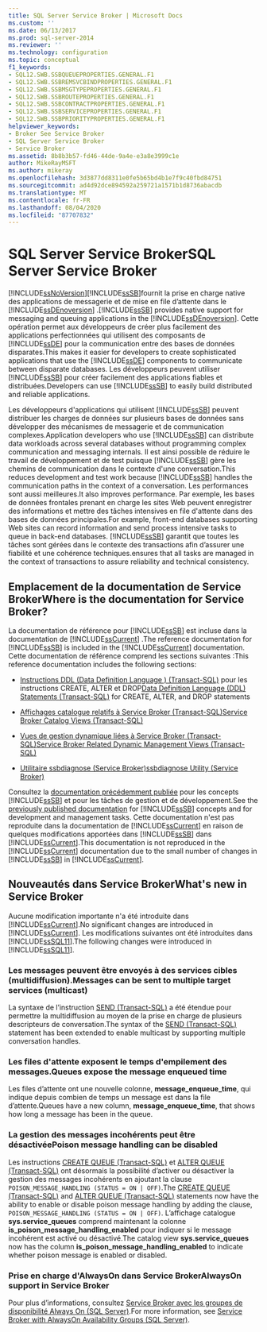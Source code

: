 ```yaml
---
title: SQL Server Service Broker | Microsoft Docs
ms.custom: ''
ms.date: 06/13/2017
ms.prod: sql-server-2014
ms.reviewer: ''
ms.technology: configuration
ms.topic: conceptual
f1_keywords:
- SQL12.SWB.SSBQUEUEPROPERTIES.GENERAL.F1
- SQL12.SWB.SSBREMSVCBINDPROPERTIES.GENERAL.F1
- SQL12.SWB.SSBMSGTYPEPROPERTIES.GENERAL.F1
- SQL12.SWB.SSBROUTEPROPERTIES.GENERAL.F1
- SQL12.SWB.SSBCONTRACTPROPERTIES.GENERAL.F1
- SQL12.SWB.SSBSERVICEPROPERTIES.GENERAL.F1
- SQL12.SWB.SSBPRIORITYPROPERTIES.GENERAL.F1
helpviewer_keywords:
- Broker See Service Broker
- SQL Server Service Broker
- Service Broker
ms.assetid: 8b8b3b57-fd46-44de-9a4e-e3a8e3999c1e
author: MikeRayMSFT
ms.author: mikeray
ms.openlocfilehash: 3d3877dd8311e0fe5b65bd4b1e7f9c40fbd84751
ms.sourcegitcommit: ad4d92dce894592a259721a1571b1d8736abacdb
ms.translationtype: MT
ms.contentlocale: fr-FR
ms.lasthandoff: 08/04/2020
ms.locfileid: "87707832"
---
```

# <a name="sql-server-service-broker"></a><span data-ttu-id="7db03-102">SQL Server Service Broker</span><span class="sxs-lookup"><span data-stu-id="7db03-102">SQL Server Service Broker</span></span>
  [!INCLUDE[ssNoVersion](../../includes/ssnoversion-md.md)]<span data-ttu-id="7db03-103">[!INCLUDE[ssSB](../../includes/sssb-md.md)]fournit la prise en charge native des applications de messagerie et de mise en file d’attente dans le [!INCLUDE[ssDEnoversion](../../includes/ssdenoversion-md.md)] .</span><span class="sxs-lookup"><span data-stu-id="7db03-103">[!INCLUDE[ssSB](../../includes/sssb-md.md)] provides native support for messaging and queuing applications in the [!INCLUDE[ssDEnoversion](../../includes/ssdenoversion-md.md)].</span></span> <span data-ttu-id="7db03-104">Cette opération permet aux développeurs de créer plus facilement des applications perfectionnées qui utilisent des composants de [!INCLUDE[ssDE](../../includes/ssde-md.md)] pour la communication entre des bases de données disparates.</span><span class="sxs-lookup"><span data-stu-id="7db03-104">This makes it easier for developers to create sophisticated applications that use the [!INCLUDE[ssDE](../../includes/ssde-md.md)] components to communicate between disparate databases.</span></span> <span data-ttu-id="7db03-105">Les développeurs peuvent utiliser [!INCLUDE[ssSB](../../includes/sssb-md.md)] pour créer facilement des applications fiables et distribuées.</span><span class="sxs-lookup"><span data-stu-id="7db03-105">Developers can use [!INCLUDE[ssSB](../../includes/sssb-md.md)] to easily build distributed and reliable applications.</span></span>  
  
 <span data-ttu-id="7db03-106">Les développeurs d'applications qui utilisent [!INCLUDE[ssSB](../../includes/sssb-md.md)] peuvent distribuer les charges de données sur plusieurs bases de données sans développer des mécanismes de messagerie et de communication complexes.</span><span class="sxs-lookup"><span data-stu-id="7db03-106">Application developers who use [!INCLUDE[ssSB](../../includes/sssb-md.md)] can distribute data workloads across several databases without programming complex communication and messaging internals.</span></span> <span data-ttu-id="7db03-107">Il est ainsi possible de réduire le travail de développement et de test puisque [!INCLUDE[ssSB](../../includes/sssb-md.md)] gère les chemins de communication dans le contexte d'une conversation.</span><span class="sxs-lookup"><span data-stu-id="7db03-107">This reduces development and test work because [!INCLUDE[ssSB](../../includes/sssb-md.md)] handles the communication paths in the context of a conversation.</span></span> <span data-ttu-id="7db03-108">Les performances sont aussi meilleures.</span><span class="sxs-lookup"><span data-stu-id="7db03-108">It also improves performance.</span></span> <span data-ttu-id="7db03-109">Par exemple, les bases de données frontales prenant en charge les sites Web peuvent enregistrer des informations et mettre des tâches intensives en file d'attente dans des bases de données principales.</span><span class="sxs-lookup"><span data-stu-id="7db03-109">For example, front-end databases supporting Web sites can record information and send process intensive tasks to queue in back-end databases.</span></span> [!INCLUDE[ssSB](../../includes/sssb-md.md)] <span data-ttu-id="7db03-110">garantit que toutes les tâches sont gérées dans le contexte des transactions afin d’assurer une fiabilité et une cohérence techniques.</span><span class="sxs-lookup"><span data-stu-id="7db03-110">ensures that all tasks are managed in the context of transactions to assure reliability and technical consistency.</span></span>  
  
## <a name="where-is-the-documentation-for-service-broker"></a><span data-ttu-id="7db03-111">Emplacement de la documentation de Service Broker</span><span class="sxs-lookup"><span data-stu-id="7db03-111">Where is the documentation for Service Broker?</span></span>  
 <span data-ttu-id="7db03-112">La documentation de référence pour [!INCLUDE[ssSB](../../includes/sssb-md.md)] est incluse dans la documentation de [!INCLUDE[ssCurrent](../../includes/sscurrent-md.md)] .</span><span class="sxs-lookup"><span data-stu-id="7db03-112">The reference documentation for [!INCLUDE[ssSB](../../includes/sssb-md.md)] is included in the [!INCLUDE[ssCurrent](../../includes/sscurrent-md.md)] documentation.</span></span> <span data-ttu-id="7db03-113">Cette documentation de référence comprend les sections suivantes :</span><span class="sxs-lookup"><span data-stu-id="7db03-113">This reference documentation includes the following sections:</span></span>  
  
-   <span data-ttu-id="7db03-114">[Instructions DDL &#40;Data Definition Language &#41; &#40;Transact-SQL&#41;](/sql/odbc/reference/develop-app/ddl-statements) pour les instructions CREATE, ALTER et DROP</span><span class="sxs-lookup"><span data-stu-id="7db03-114">[Data Definition Language &#40;DDL&#41; Statements &#40;Transact-SQL&#41;](/sql/odbc/reference/develop-app/ddl-statements) for CREATE, ALTER, and DROP statements</span></span>  
  
-   [<span data-ttu-id="7db03-115">Affichages catalogue relatifs à Service Broker &#40;Transact-SQL&#41;</span><span class="sxs-lookup"><span data-stu-id="7db03-115">Service Broker Catalog Views &#40;Transact-SQL&#41;</span></span>](/sql/relational-databases/system-catalog-views/service-broker-catalog-views-transact-sql)  
  
-   [<span data-ttu-id="7db03-116">Vues de gestion dynamique liées à Service Broker &#40;Transact-SQL&#41;</span><span class="sxs-lookup"><span data-stu-id="7db03-116">Service Broker Related Dynamic Management Views &#40;Transact-SQL&#41;</span></span>](/sql/relational-databases/system-dynamic-management-views/service-broker-related-dynamic-management-views-transact-sql)  
  
-   [<span data-ttu-id="7db03-117">Utilitaire ssbdiagnose &#40;Service Broker&#41;</span><span class="sxs-lookup"><span data-stu-id="7db03-117">ssbdiagnose Utility &#40;Service Broker&#41;</span></span>](../../tools/ssbdiagnose/ssbdiagnose-utility-service-broker.md)  
  
 <span data-ttu-id="7db03-118">Consultez la [documentation précédemment publiée](https://go.microsoft.com/fwlink/?LinkId=231312) pour les concepts [!INCLUDE[ssSB](../../includes/sssb-md.md)] et pour les tâches de gestion et de développement.</span><span class="sxs-lookup"><span data-stu-id="7db03-118">See the [previously published documentation](https://go.microsoft.com/fwlink/?LinkId=231312) for [!INCLUDE[ssSB](../../includes/sssb-md.md)] concepts and for development and management tasks.</span></span> <span data-ttu-id="7db03-119">Cette documentation n'est pas reproduite dans la documentation de [!INCLUDE[ssCurrent](../../includes/sscurrent-md.md)] en raison de quelques modifications apportées dans [!INCLUDE[ssSB](../../includes/sssb-md.md)] dans [!INCLUDE[ssCurrent](../../includes/sscurrent-md.md)].</span><span class="sxs-lookup"><span data-stu-id="7db03-119">This documentation is not reproduced in the [!INCLUDE[ssCurrent](../../includes/sscurrent-md.md)] documentation due to the small number of changes in [!INCLUDE[ssSB](../../includes/sssb-md.md)] in [!INCLUDE[ssCurrent](../../includes/sscurrent-md.md)].</span></span>  
  
## <a name="whats-new-in-service-broker"></a><span data-ttu-id="7db03-120">Nouveautés dans Service Broker</span><span class="sxs-lookup"><span data-stu-id="7db03-120">What's new in Service Broker</span></span>  
 <span data-ttu-id="7db03-121">Aucune modification importante n'a été introduite dans [!INCLUDE[ssCurrent](../../includes/sscurrent-md.md)].</span><span class="sxs-lookup"><span data-stu-id="7db03-121">No significant changes are introduced in [!INCLUDE[ssCurrent](../../includes/sscurrent-md.md)].</span></span>  <span data-ttu-id="7db03-122">Les modifications suivantes ont été introduites dans [!INCLUDE[ssSQL11](../../includes/sssql11-md.md)].</span><span class="sxs-lookup"><span data-stu-id="7db03-122">The following changes were introduced in [!INCLUDE[ssSQL11](../../includes/sssql11-md.md)].</span></span>  
  
### <a name="messages-can-be-sent-to-multiple-target-services-multicast"></a><span data-ttu-id="7db03-123">Les messages peuvent être envoyés à des services cibles (multidiffusion).</span><span class="sxs-lookup"><span data-stu-id="7db03-123">Messages can be sent to multiple target services (multicast)</span></span>  
 <span data-ttu-id="7db03-124">La syntaxe de l’instruction [SEND &#40;Transact-SQL&#41;](/sql/t-sql/statements/send-transact-sql) a été étendue pour permettre la multidiffusion au moyen de la prise en charge de plusieurs descripteurs de conversation.</span><span class="sxs-lookup"><span data-stu-id="7db03-124">The syntax of the [SEND &#40;Transact-SQL&#41;](/sql/t-sql/statements/send-transact-sql) statement has been extended to enable multicast by supporting multiple conversation handles.</span></span>  
  
### <a name="queues-expose-the-message-enqueued-time"></a><span data-ttu-id="7db03-125">Les files d'attente exposent le temps d'empilement des messages.</span><span class="sxs-lookup"><span data-stu-id="7db03-125">Queues expose the message enqueued time</span></span>  
 <span data-ttu-id="7db03-126">Les files d’attente ont une nouvelle colonne, **message_enqueue_time**, qui indique depuis combien de temps un message est dans la file d’attente.</span><span class="sxs-lookup"><span data-stu-id="7db03-126">Queues have a new column, **message_enqueue_time**, that shows how long a message has been in the queue.</span></span>  
  
### <a name="poison-message-handling-can-be-disabled"></a><span data-ttu-id="7db03-127">La gestion des messages incohérents peut être désactivée</span><span class="sxs-lookup"><span data-stu-id="7db03-127">Poison message handling can be disabled</span></span>  
 <span data-ttu-id="7db03-128">Les instructions [CREATE QUEUE &#40;Transact-SQL&#41;](/sql/t-sql/statements/create-queue-transact-sql) et [ALTER QUEUE &#40;Transact-SQL&#41;](/sql/t-sql/statements/alter-queue-transact-sql) ont désormais la possibilité d’activer ou désactiver la gestion des messages incohérents en ajoutant la clause `POISON_MESSAGE_HANDLING (STATUS = ON | OFF)`.</span><span class="sxs-lookup"><span data-stu-id="7db03-128">The [CREATE QUEUE &#40;Transact-SQL&#41;](/sql/t-sql/statements/create-queue-transact-sql) and [ALTER QUEUE &#40;Transact-SQL&#41;](/sql/t-sql/statements/alter-queue-transact-sql) statements now have the ability to enable or disable poison message handling by adding the clause, `POISON_MESSAGE_HANDLING (STATUS = ON | OFF)`.</span></span> <span data-ttu-id="7db03-129">L’affichage catalogue **sys.service_queues** comprend maintenant la colonne **is_poison_message_handling_enabled** pour indiquer si le message incohérent est activé ou désactivé.</span><span class="sxs-lookup"><span data-stu-id="7db03-129">The catalog view **sys.service_queues** now has the column **is_poison_message_handling_enabled** to indicate whether poison message is enabled or disabled.</span></span>  
  
### <a name="alwayson-support-in-service-broker"></a><span data-ttu-id="7db03-130">Prise en charge d'AlwaysOn dans Service Broker</span><span class="sxs-lookup"><span data-stu-id="7db03-130">AlwaysOn support in Service Broker</span></span>  
 <span data-ttu-id="7db03-131">Pour plus d’informations, consultez [Service Broker avec les groupes de disponibilité Always On &#40;SQL Server&#41;](../availability-groups/windows/service-broker-with-always-on-availability-groups-sql-server.md).</span><span class="sxs-lookup"><span data-stu-id="7db03-131">For more information, see [Service Broker with AlwaysOn Availability Groups &#40;SQL Server&#41;](../availability-groups/windows/service-broker-with-always-on-availability-groups-sql-server.md).</span></span>  
  
  
